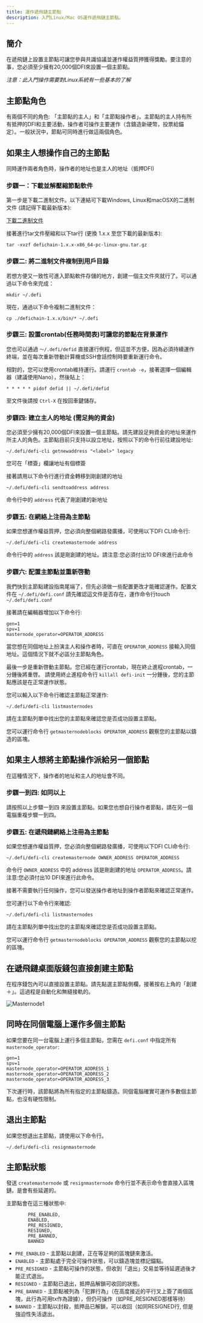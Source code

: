 ```yaml
---
title: 運作遞飛鏈主節點
description: 入門Linux/Mac OS運作遞飛鏈主節點。
---
```


## 簡介

在遞飛鏈上設置主節點可讓您參與共識協議並運作權益質押獲得獎勵。要注意的事，您必須至少擁有20,000個DFI來設置一個主節點。

_注意：此入門操作需要對Linux系統有一些基本的了解_

## 主節點角色
有兩個不同的角色: 「主節點的主人」和「主節點操作者」。主節點的主人持有所有抵押的DFI和主要活動，操作者可操作主要運作（含鑄造新硬幣，投票給錨定）。一般狀況中，節點可同時進行做這兩個角色。

## 如果主人想操作自己的主節點
同時運作兩者角色時，操作者的地址也是主人的地址（抵押DFI)

### 步驟一：下載並解壓縮節點軟件

第一步是下載二進制文件。以下連結可下載Windows, Linux和macOSX的二進制文件 (請記得下載最新版本):

[下載二進制文件](/downloads/)

接著進行tar文件壓縮和以下tar行 (更換 1.x.x 至您下載的最新版本):
```
tar -xvzf defichain-1.x.x-x86_64-pc-linux-gnu.tar.gz
```

### 步驟二: 將二進制文件複制到用戶目錄

若想方便又一致性可進入節點軟件存儲的地方，創建一個主文件夾就行了。可以通過以下命令來完成：

```
mkdir ~/.defi
```

現在，通過以下命令複制二進制文件：
```
cp ./defichain-1.x.x/bin/* ~/.defi
```

### 步驟三: 設置crontab(任務時間表)可讓您的節點在背景運作

您也可以通過 `〜/.defi/defid` 直接運行例程，但這並不方便，因為必須持續運作終端，並在每次重新啓動計算機或SSH會話控制時要重新運行命令。

相對的，您可以使用crontab維持運行。請運行 `crontab -e`，接著選擇一個編輯器（建議使用Nano），然後貼上：
```
* * * * * pidof defid || ~/.defi/defid
```

至文件後請按 `Ctrl-X` 在按回車鍵儲存。

### 步驟四: 建立主人的地址 (需足夠的資金)

您必須至少擁有20,000個DFI來設置一個主節點。請先建設足夠資金的地址來運作所主人的角色。主節點目前只支持以設立地址，按照以下的命令行前往建設地址:

```
~/.defi/defi-cli getnewaddress "<label>" legacy
```

您可在「標簽」欄讓地址有個標簽

接著請用以下命令行進行資金轉移到剛創建的地址

```
~/.defi/defi-cli sendtoaddress address
```

命令行中的 `address` 代表了剛創建的新地址

### 步驟五: 在網絡上注冊為主節點

如果您想運作權益質押，您必須向整個網路發廣播，可使用以下DFI CLI命令行:

```
~/.defi/defi-cli createmasternode address
```

命令行中的 `address` 該是剛創建的地址。請注意:您必須付出10 DFI來進行此命令

### 步驟六: 配置主節點並重新啓動

我們快到主節點建設指南尾端了，但先必須做一些配置更改才能確認運作。配置文件在 `~/.defi/defi.conf`
請先確認這文件是否存在，運作命令行touch `~/.defi/defi.conf`

接著請在編輯器增加以下命令行:


```
gen=1
spv=1
masternode_operator=OPERATOR_ADDRESS
```

當您想在同個地址上扮演主人和操作者時，可直在 `OPERATOR_ADDRESS` 接輸入同個地址。這個情況下就不必區分主節點角色。

最後一步是重新啓動主節點。您已經在運行crontab，現在終止進程crontab，一分鍾後將重啓。
請使用終止進程命令行 `killall defi-init` 一分鍾後，您的主節點應該是在正常運作狀態。

您可以輸入以下命令行確認主節點正常運作:

```
~/.defi/defi-cli listmasternodes
```

請在主節點列單中找出您的主節點來確認您是否成功設置主節點。

您可以運行命令行 `getmasternodeblocks OPERATOR_ADDRESS` 觀察您的主節點以鑄造的區塊。

## 如果主人想將主節點操作派給另一個節點
在這種情況下，操作者的地址和主人的地址會不同。

### 步驟一到四: 如同以上

請按照以上步驟一到四
來設置主節點。如果您也想自行操作者節點，請在另一個電腦重複步驟一到四。


### 步驟五: 在遞飛鏈網絡上注冊為主節點

如果您想運作權益質押，您必須向整個網路發廣播，可使用以下DFI CLI命令行:

```
~/.defi/defi-cli createmasternode OWNER_ADDRESS OPERATOR_ADDRESS
``` 

命令行 `OWNER_ADDRESS` 中的 address 該是剛創建的地址 `OPERATOR_ADDRESS`。請注意:您必須付出10 DFI來進行此命令。

接著不需要執行任何操作，您可以發送操作者地址到操作者節點來確認正常運作。

您可運行以下命令行來確認:

```
~/.defi/defi-cli listmasternodes
```

請在主節點列單中找出您的主節點來確認您是否成功設置主節點。

您可以運行命令行 `getmasternodeblocks OPERATOR_ADDRESS` 觀察您的主節點以挖的區塊。

## 在遞飛鏈桌面版錢包直接創建主節點

在程序錢包內可以直接設置主節點。請先點選主節點側欄，接著按右上角的「創建＋」。這過程是自動化和無縫接軌的。

![Masternode1](https://user-images.githubusercontent.com/3271586/112108417-2472a280-8beb-11eb-91f1-896904d46a85.png)

## 同時在同個電腦上運作多個主節點

如果您要在同一台電腦上運行多個主節點，您需在 `defi.conf` 中指定所有 `masternode_operator`:

```
gen=1
spv=1
masternode_operator=OPERATOR_ADDRESS_1
masternode_operator=OPERATOR_ADDRESS_2
masternode_operator=OPERATOR_ADDRESS_3
```

下次運行時，該節點將為所有指定的主節點鑄造。同個電腦確實可運作多數個主節點，也沒有硬性限制。

## 退出主節點

如果您想退出主節點，請使用以下命令行。

```
~/.defi/defi-cli resignmasternode
```
## 主節點狀態
發送 `createmasternode` 或 `resignmasternode` 命令行並不表示命令會直接入區塊鏈。是會有些延遲的。

主節點會在這三種狀態中:
```
        PRE_ENABLED,
        ENABLED,
        PRE_RESIGNED,
        RESIGNED,
        PRE_BANNED,
        BANNED
```
- `PRE_ENABLED` - 主節點以創建，正在等足夠的區塊鏈來激活。
- `ENABLED` - 主節點處于完全可操作狀態，可以鑄造塊並標記錨點。
- `PRE_RESIGNED` - 主節點可操作的狀態，但收到「退出」交易並等待延遲過後才能正式退出。
- `RESIGNED` - 主節點已退出，抵押品解鎖可收回的狀態。
- `PRE_BANNED` - 主節點被列為「犯罪行為」（在高度接近的平行叉上簽了兩個區塊，此行為可用tx作為證據），但仍可操作（如PRE_RESIGNED那樣等待）
- `BANNED` - 主節點以封殺，抵押品已解鎖，可以收回（如同RESIGNED行, 但是強迫性失活退出。
